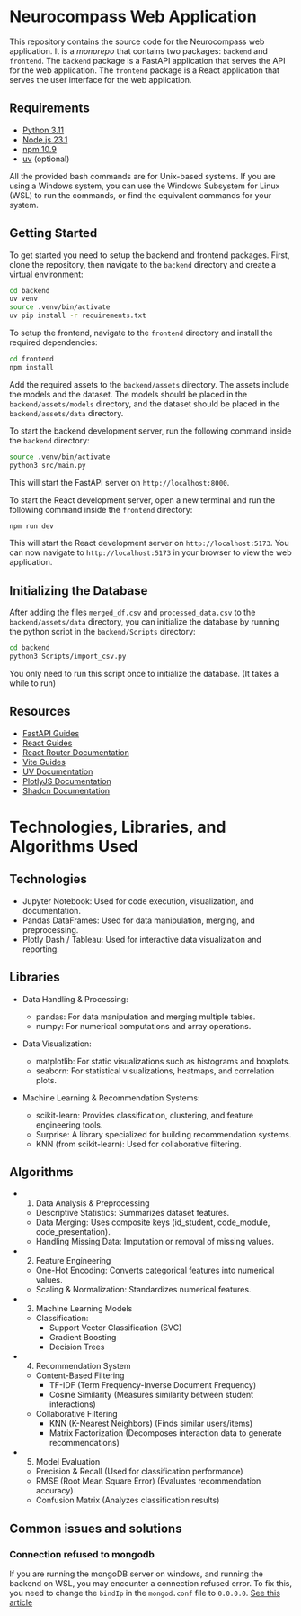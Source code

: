 # Neurocompass Web Application

This repository contains the source code for the Neurocompass web application. It is a *monorepo* that contains two packages: `backend` and `frontend`. The `backend` package is a FastAPI application that serves the API for the web application. The `frontend` package is a React application that serves the user interface for the web application.

## Requirements

- [Python 3.11](https://www.python.org/downloads/)
- [Node.js 23.1](https://nodejs.org/en/download/)
- [npm 10.9](https://www.npmjs.com/get-npm)
- [uv](https://docs.astral.sh/uv/) (optional)

All the provided bash commands are for Unix-based systems. If you are using a Windows system, you can use the Windows Subsystem for Linux (WSL) to run the commands, or find the equivalent commands for your system.

## Getting Started

To get started you need to setup the backend and frontend packages. First, clone the repository, then navigate to the `backend` directory and create a virtual environment:

```bash
cd backend
uv venv
source .venv/bin/activate
uv pip install -r requirements.txt
```

To setup the frontend, navigate to the `frontend` directory and install the required dependencies:

```bash
cd frontend
npm install
```

Add the required assets to the `backend/assets` directory. The assets include the models and the dataset. The models should be placed in the `backend/assets/models` directory, and the dataset should be placed in the `backend/assets/data` directory.

To start the backend development server, run the following command inside the `backend` directory:

```bash
source .venv/bin/activate
python3 src/main.py
```

This will start the FastAPI server on `http://localhost:8000`.

To start the React development server, open a new terminal and run the following command inside the `frontend` directory:

```bash
npm run dev
```

This will start the React development server on `http://localhost:5173`. You can now navigate to `http://localhost:5173` in your browser to view the web application.

## Initializing the Database

After adding the files `merged_df.csv` and `processed_data.csv` to the `backend/assets/data` directory, you can initialize the database by running the python script in the `backend/Scripts` directory:

```bash
cd backend
python3 Scripts/import_csv.py
```

You only need to run this script once to initialize the database. (It takes a while to run)

## Resources

- [FastAPI Guides][fastapi]
- [React Guides][react]
- [React Router Documentation][react-router]
- [Vite Guides][vite]
- [UV Documentation][uv]
- [PlotlyJS Documentation][plotlyJS]
- [Shadcn Documentation][shadcn]

# Technologies, Libraries, and Algorithms Used

## Technologies
- Jupyter Notebook: Used for code execution, visualization, and documentation.
- Pandas DataFrames: Used for data manipulation, merging, and preprocessing.
- Plotly Dash / Tableau: Used for interactive data visualization and reporting.

## Libraries
- Data Handling & Processing:
    - pandas: For data manipulation and merging multiple tables.
    - numpy: For numerical computations and array operations.

- Data Visualization:
    - matplotlib: For static visualizations such as histograms and boxplots.
    - seaborn: For statistical visualizations, heatmaps, and correlation plots.
  
- Machine Learning & Recommendation Systems:
  - scikit-learn: Provides classification, clustering, and feature engineering tools.
  - Surprise: A library specialized for building recommendation systems.
  - KNN (from scikit-learn): Used for collaborative filtering.

## Algorithms
- 1. Data Analysis & Preprocessing
  - Descriptive Statistics: Summarizes dataset features.
  - Data Merging: Uses composite keys (id_student, code_module, code_presentation).
  - Handling Missing Data: Imputation or removal of missing values.
  
- 2. Feature Engineering
  - One-Hot Encoding: Converts categorical features into numerical values.
  - Scaling & Normalization: Standardizes numerical features.
  
- 3. Machine Learning Models
  - Classification:
    - Support Vector Classification (SVC)
    - Gradient Boosting
    - Decision Trees
  
- 4. Recommendation System
  - Content-Based Filtering
    - TF-IDF (Term Frequency-Inverse Document Frequency)
    - Cosine Similarity (Measures similarity between student interactions)  
  - Collaborative Filtering
    - KNN (K-Nearest Neighbors) (Finds similar users/items)
    - Matrix Factorization (Decomposes interaction data to generate recommendations)
  
- 5. Model Evaluation
  - Precision & Recall (Used for classification performance)
  - RMSE (Root Mean Square Error) (Evaluates recommendation accuracy)
  - Confusion Matrix (Analyzes classification results)


## Common issues and solutions

### Connection refused to mongodb

If you are running the mongoDB server on windows, and running the backend on WSL, you may encounter a connection refused error. To fix this, you need to change the `bindIp` in the `mongod.conf` file to `0.0.0.0`. 
[See this article][article1]

<!-- References -->
[fastapi]: https://fastapi.tiangolo.com/tutorial/
[react]: https://reactjs.org/docs/getting-started.html
[react-router]: https://reactrouter.com/start/library/installation
[vite]: https://vitejs.dev/guide/
[uv]: https://docs.astral.sh/uv/
[plotly]: https://plotly.com/python/
[plotlyJS]: https://plotly.com/javascript/react/
[shadcn]: https://ui.shadcn.com/docs

[article1]:https://medium.com/@uncledev/how-to-connect-a-project-running-wsl-to-mongodb-running-on-windows-609bb7a6e1e8
